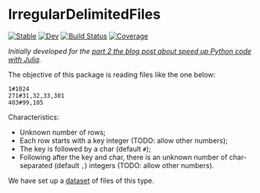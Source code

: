 # IrregularDelimitedFiles

[![Stable](https://img.shields.io/badge/docs-stable-blue.svg)](https://abelsiqueira.github.io/IrregularDelimitedFiles.jl/stable)
[![Dev](https://img.shields.io/badge/docs-dev-blue.svg)](https://abelsiqueira.github.io/IrregularDelimitedFiles.jl/dev)
[![Build Status](https://github.com/abelsiqueira/IrregularDelimitedFiles.jl/actions/workflows/CI.yml/badge.svg?branch=main)](https://github.com/abelsiqueira/IrregularDelimitedFiles.jl/actions/workflows/CI.yml?query=branch%3Amain)
[![Coverage](https://coveralls.io/repos/github/abelsiqueira/IrregularDelimitedFiles.jl/badge.svg?branch=main)](https://coveralls.io/github/abelsiqueira/IrregularDelimitedFiles.jl?branch=main)

_Initially developed for the [part 2 the blog post about speed up Python code with Julia](https://blog.esciencecenter.nl/speed-up-your-python-code-using-julia-f97a6c155630)._

The objective of this package is reading files like the one below:

```plaintext
1#1024
271#31,32,33,301
403#99,105
```

Characteristics:

- Unknown number of rows;
- Each row starts with a key integer (TODO: allow other numbers);
- The key is followed by a char (default `#`);
- Following after the key and char, there is an unknown number of char-separated (default `,`) integers (TODO: allow other numbers).

We have set up a [dataset](https://zenodo.org/record/5841593) of files of this type.
